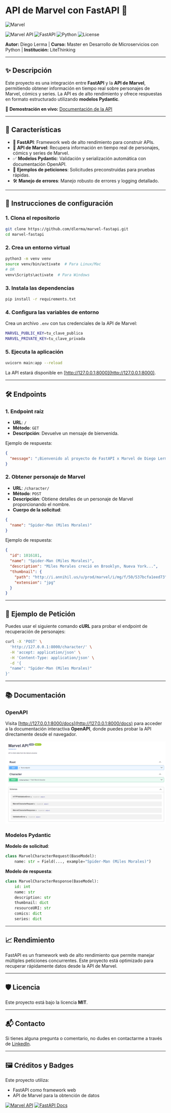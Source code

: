 # API de Marvel con FastAPI 🚀

![Marvel](https://img.goodfon.com/original/1920x1080/f/fa/marvel-komiksy-zheleznyy.jpg)

![Marvel API](https://img.shields.io/badge/Marvel%20API-Integración-red?logo=marvel&style=for-the-badge)
![FastAPI](https://img.shields.io/badge/FastAPI-Framework-009688?logo=fastapi&style=for-the-badge)
![Python](https://img.shields.io/badge/Python-3.9-blue?logo=python&style=for-the-badge)
![License](https://img.shields.io/badge/Licencia-MIT-green?style=for-the-badge)

**Autor:** Diego Lerma | **Curso:** Master en Desarrollo de Microservicios con Python | **Institución:** LiteThinking

---

## ✨ Descripción

Este proyecto es una integración entre **FastAPI** y la **API de Marvel**, permitiendo obtener información en tiempo real sobre personajes de Marvel, cómics y series. La API es de alto rendimiento y ofrece respuestas en formato estructurado utilizando **modelos Pydantic**.

🔗 **Demostración en vivo:** [Documentación de la API](http://127.0.0.1:8000/docs)

---

## 📜 Características

- 🚀 **FastAPI**: Framework web de alto rendimiento para construir APIs.
- 🦸 **API de Marvel**: Recupera información en tiempo real de personajes, cómics y series de Marvel.
- ✅ **Modelos Pydantic**: Validación y serialización automática con documentación OpenAPI.
- 📝 **Ejemplos de peticiones**: Solicitudes preconstruidas para pruebas rápidas.
- 🛠 **Manejo de errores**: Manejo robusto de errores y logging detallado.

---

## 🔧 Instrucciones de configuración

### 1. Clona el repositorio

```bash
git clone https://github.com/dlerma/marvel-fastapi.git
cd marvel-fastapi
```

### 2. Crea un entorno virtual

```bash
python3 -m venv venv
source venv/bin/activate  # Para Linux/Mac
# OR
venv\Scripts\activate  # Para Windows
```

### 3. Instala las dependencias

```bash
pip install -r requirements.txt
```

### 4. Configura las variables de entorno

Crea un archivo `.env` con tus credenciales de la API de Marvel:

```bash
MARVEL_PUBLIC_KEY=tu_clave_publica
MARVEL_PRIVATE_KEY=tu_clave_privada
```

### 5. Ejecuta la aplicación

```bash
uvicorn main:app --reload
```

La API estará disponible en [http://127.0.0.1:8000](http://127.0.0.1:8000).

---

## 🛠 Endpoints

### **1. Endpoint raíz**

- **URL**: `/`
- **Método**: `GET`
- **Descripción**: Devuelve un mensaje de bienvenida.

Ejemplo de respuesta:

```json
{
  "message": "¡Bienvenido al proyecto de FastAPI x Marvel de Diego Lerma para LiteThinking!"
}
```

### **2. Obtener personaje de Marvel**

- **URL**: `/character/`
- **Método**: `POST`
- **Descripción**: Obtiene detalles de un personaje de Marvel proporcionando el nombre.
- **Cuerpo de la solicitud**:

```json
{
  "name": "Spider-Man (Miles Morales)"
}
```

Ejemplo de respuesta:

```json
{
  "id": 1016181,
  "name": "Spider-Man (Miles Morales)",
  "description": "Miles Morales creció en Brooklyn, Nueva York...",
  "thumbnail": {
    "path": "http://i.annihil.us/u/prod/marvel/i/mg/f/50/537bcfa1eed73",
    "extension": "jpg"
  }
}
```

---

## 📜 Ejemplo de Petición

Puedes usar el siguiente comando **cURL** para probar el endpoint de recuperación de personajes:

```bash
curl -X 'POST' \
  'http://127.0.0.1:8000/character/' \
  -H 'accept: application/json' \
  -H 'Content-Type: application/json' \
  -d '{
  "name": "Spider-Man (Miles Morales)"
}'
```

---

## 📚 Documentación

### OpenAPI

Visita [http://127.0.0.1:8000/docs](http://127.0.0.1:8000/docs) para acceder a la documentación interactiva **OpenAPI**, donde puedes probar la API directamente desde el navegador.

![Captura de pantalla de OpenAPI](assets/ss.png)

### Modelos Pydantic

**Modelo de solicitud**:

```python
class MarvelCharacterRequest(BaseModel):
    name: str = Field(..., example="Spider-Man (Miles Morales)")
```

**Modelo de respuesta**:

```python
class MarvelCharacterResponse(BaseModel):
    id: int
    name: str
    description: str
    thumbnail: dict
    resourceURI: str
    comics: dict
    series: dict
```

---

## 📈 Rendimiento

FastAPI es un framework web de alto rendimiento que permite manejar múltiples peticiones concurrentes. Este proyecto está optimizado para recuperar rápidamente datos desde la API de Marvel.

---

## 🛡 Licencia

Este proyecto está bajo la licencia **MIT**.

---

## 📬 Contacto

Si tienes alguna pregunta o comentario, no dudes en contactarme a través de [LinkedIn](https://www.linkedin.com/in/diego-lerma).

---

## 🖼 Créditos y Badges

Este proyecto utiliza:

- FastAPI como framework web
- API de Marvel para la obtención de datos

[![Marvel API](https://img.shields.io/badge/Marvel%20API-Documentación-red)](https://developer.marvel.com/documentation/getting_started)
[![FastAPI Docs](https://img.shields.io/badge/FastAPI-Documentación-green)](https://fastapi.tiangolo.com/)
